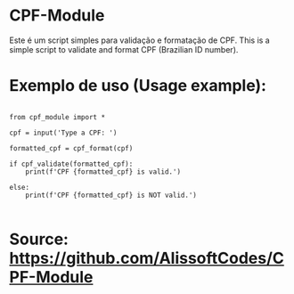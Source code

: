 # CPF-Module
Este é um script simples para validação e formatação de CPF.
This is a simple script to validate and format CPF (Brazilian ID number).


# Exemplo de uso (Usage example):

<pre>
<code>
from cpf_module import *

cpf = input('Type a CPF: ')

formatted_cpf = cpf_format(cpf)

if cpf_validate(formatted_cpf):
    print(f'CPF {formatted_cpf} is valid.')

else:
    print(f'CPF {formatted_cpf} is NOT valid.')
</code>
</pre>

# Source: https://github.com/AlissoftCodes/CPF-Module
